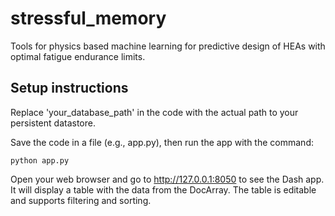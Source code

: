 # stressful_memory
Tools for physics based machine learning for predictive design of HEAs with optimal fatigue endurance limits.

## Setup instructions
Replace 'your_database_path' in the code with the actual path to your persistent datastore.

Save the code in a file (e.g., app.py), then run the app with the command:

```python app.py```

Open your web browser and go to http://127.0.0.1:8050 to see the Dash app. It will display a table with the data from the DocArray. The table is editable and supports filtering and sorting.
